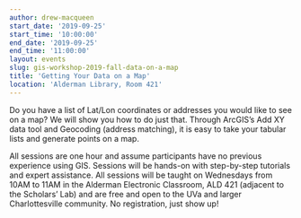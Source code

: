 ```yaml
---
author: drew-macqueen
start_date: '2019-09-25'
start_time: '10:00:00'
end_date: '2019-09-25'
end_time: '11:00:00'
layout: events
slug: gis-workshop-2019-fall-data-on-a-map
title: 'Getting Your Data on a Map'
location: 'Alderman Library, Room 421'
---
```


Do you have a list of Lat/Lon coordinates or addresses you would like to see on a map?  We will show you how to do just that.  Through ArcGIS’s Add XY data tool and Geocoding (address matching), it is easy to take your tabular lists and generate points on a map.

All sessions are one hour and assume participants have no previous experience using GIS.  Sessions will be hands-on with step-by-step tutorials and expert assistance.  All sessions will be taught on Wednesdays from 10AM to 11AM in the Alderman Electronic Classroom, ALD 421 (adjacent to the Scholars’ Lab) and are free and open to the UVa and larger Charlottesville community.  No registration, just show up!
